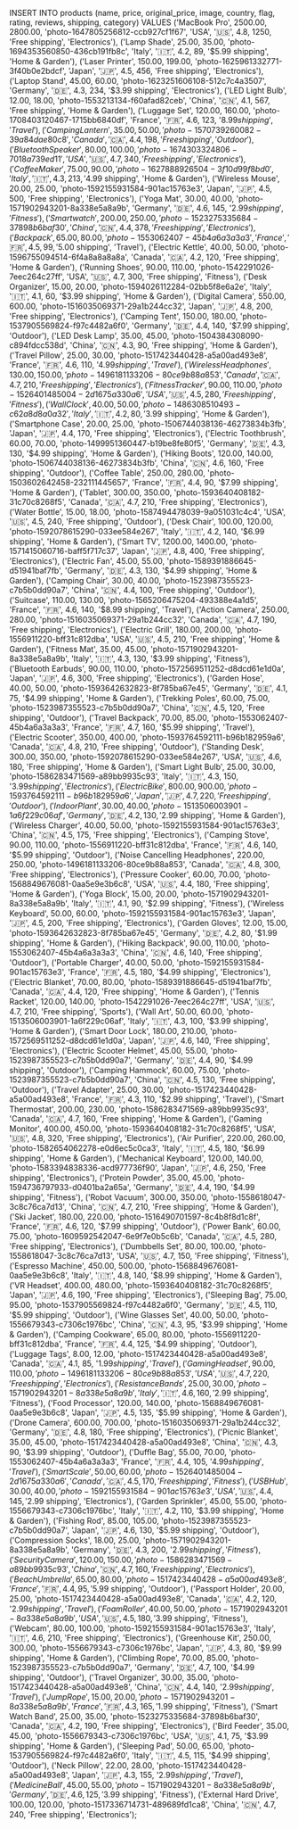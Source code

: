 INSERT INTO products (name, price, original_price, image, country, flag, rating, reviews, shipping, category) VALUES 
('MacBook Pro', 2500.00, 2800.00, 'photo-1647805256812-ccb927cf1f67', 'USA', '🇺🇸', 4.8, 1250, 'Free shipping', 'Electronics'), 
('Lamp Shade', 25.00, 35.00, 'photo-1694353560850-436cb191fb8c', 'Italy', '🇮🇹', 4.2, 89, '$5.99 shipping', 'Home & Garden'), 
('Laser Printer', 150.00, 199.00, 'photo-1625961332771-3f40b0e2bdcf', 'Japan', '🇯🇵', 4.5, 456, 'Free shipping', 'Electronics'), 
('Laptop Stand', 45.00, 60.00, 'photo-1623251606108-512c7c4a3507', 'Germany', '🇩🇪', 4.3, 234, '$3.99 shipping', 'Electronics'), 
('LED Light Bulb', 12.00, 18.00, 'photo-1553213134-f60afad82ceb', 'China', '🇨🇳', 4.1, 567, 'Free shipping', 'Home & Garden'), 
('Luggage Set', 120.00, 160.00, 'photo-1708403120467-1715bb6840df', 'France', '🇫🇷', 4.6, 123, '$8.99 shipping', 'Travel'), 
('Camping Lantern', 35.00, 50.00, 'photo-1570739260082-39a84dae80c8', 'Canada', '🇨🇦', 4.4, 198, 'Free shipping', 'Outdoor'), 
('Bluetooth Speaker', 80.00, 100.00, 'photo-1674303324806-7018a739ed11', 'USA', '🇺🇸', 4.7, 340, 'Free shipping', 'Electronics'), 
('Coffee Maker', 75.00, 90.00, 'photo-1627888926504-3f10d99f8bd0', 'Italy', '🇮🇹', 4.3, 213, '$4.99 shipping', 'Home & Garden'), 
('Wireless Mouse', 20.00, 25.00, 'photo-1592155931584-901ac15763e3', 'Japan', '🇯🇵', 4.5, 500, 'Free shipping', 'Electronics'), 
('Yoga Mat', 30.00, 40.00, 'photo-1571902943201-8a338e5a8a9b', 'Germany', '🇩🇪', 4.6, 145, '$2.99 shipping', 'Fitness'), 
('Smartwatch', 200.00, 250.00, 'photo-1523275335684-37898b6baf30', 'China', '🇨🇳', 4.4, 378, 'Free shipping', 'Electronics'), 
('Backpack', 65.00, 80.00, 'photo-1553062407-45b4a6a3a3a3', 'France', '🇫🇷', 4.5, 99, '$5.00 shipping', 'Travel'), 
('Electric Kettle', 40.00, 50.00, 'photo-1596755094514-6f4a8a8a8a8a', 'Canada', '🇨🇦', 4.2, 120, 'Free shipping', 'Home & Garden'), 
('Running Shoes', 90.00, 110.00, 'photo-1542291026-7eec264c27ff', 'USA', '🇺🇸', 4.7, 300, 'Free shipping', 'Fitness'), 
('Desk Organizer', 15.00, 20.00, 'photo-1594026112284-02bb5f8e6a2e', 'Italy', '🇮🇹', 4.1, 60, '$3.99 shipping', 'Home & Garden'), 
('Digital Camera', 550.00, 600.00, 'photo-1516035069371-29a1b244cc32', 'Japan', '🇯🇵', 4.8, 200, 'Free shipping', 'Electronics'), 
('Camping Tent', 150.00, 180.00, 'photo-1537905569824-f97c4482a6f0', 'Germany', '🇩🇪', 4.4, 140, '$7.99 shipping', 'Outdoor'), 
('LED Desk Lamp', 35.00, 45.00, 'photo-1504384308090-c894fdcc538d', 'China', '🇨🇳', 4.3, 90, 'Free shipping', 'Home & Garden'), 
('Travel Pillow', 25.00, 30.00, 'photo-1517423440428-a5a00ad493e8', 'France', '🇫🇷', 4.6, 110, '$4.99 shipping', 'Travel'), 
('Wireless Headphones', 130.00, 150.00, 'photo-1496181133206-80ce9b88a853', 'Canada', '🇨🇦', 4.7, 210, 'Free shipping', 'Electronics'), 
('Fitness Tracker', 90.00, 110.00, 'photo-1526401485004-2d1675a330a6', 'USA', '🇺🇸', 4.5, 280, 'Free shipping', 'Fitness'), 
('Wall Clock', 40.00, 50.00, 'photo-1486308510493-c62a8d8a0a32', 'Italy', '🇮🇹', 4.2, 80, '$3.99 shipping', 'Home & Garden'), 
('Smartphone Case', 20.00, 25.00, 'photo-1506744038136-46273834b3fb', 'Japan', '🇯🇵', 4.4, 170, 'Free shipping', 'Electronics'), 
('Electric Toothbrush', 60.00, 70.00, 'photo-1499951360447-b19be8fe80f5', 'Germany', '🇩🇪', 4.3, 130, '$4.99 shipping', 'Home & Garden'), 
('Hiking Boots', 120.00, 140.00, 'photo-1506744038136-46273834b3fb', 'China', '🇨🇳', 4.6, 160, 'Free shipping', 'Outdoor'), 
('Coffee Table', 250.00, 280.00, 'photo-1503602642458-232111445657', 'France', '🇫🇷', 4.4, 90, '$7.99 shipping', 'Home & Garden'), 
('Tablet', 300.00, 350.00, 'photo-1593640408182-31c70c8268f5', 'Canada', '🇨🇦', 4.7, 210, 'Free shipping', 'Electronics'), 
('Water Bottle', 15.00, 18.00, 'photo-1587494478039-9a051031c4c4', 'USA', '🇺🇸', 4.5, 240, 'Free shipping', 'Outdoor'), 
('Desk Chair', 100.00, 120.00, 'photo-1592078615290-033ee584e267', 'Italy', '🇮🇹', 4.2, 140, '$6.99 shipping', 'Home & Garden'), 
('Smart TV', 1200.00, 1400.00, 'photo-1571415060716-baff5f717c37', 'Japan', '🇯🇵', 4.8, 400, 'Free shipping', 'Electronics'), 
('Electric Fan', 45.00, 55.00, 'photo-1589391886645-d51941baf7fb', 'Germany', '🇩🇪', 4.3, 130, '$4.99 shipping', 'Home & Garden'), 
('Camping Chair', 30.00, 40.00, 'photo-1523987355523-c7b5b0dd90a7', 'China', '🇨🇳', 4.4, 100, 'Free shipping', 'Outdoor'), 
('Suitcase', 110.00, 130.00, 'photo-1565206475204-493388e4a1d5', 'France', '🇫🇷', 4.6, 140, '$8.99 shipping', 'Travel'), 
('Action Camera', 250.00, 280.00, 'photo-1516035069371-29a1b244cc32', 'Canada', '🇨🇦', 4.7, 190, 'Free shipping', 'Electronics'), 
('Electric Grill', 180.00, 200.00, 'photo-1556911220-bff31c812dba', 'USA', '🇺🇸', 4.5, 210, 'Free shipping', 'Home & Garden'), 
('Fitness Mat', 35.00, 45.00, 'photo-1571902943201-8a338e5a8a9b', 'Italy', '🇮🇹', 4.3, 130, '$3.99 shipping', 'Fitness'), 
('Bluetooth Earbuds', 90.00, 110.00, 'photo-1572569511252-d8dcd61e1d0a', 'Japan', '🇯🇵', 4.6, 300, 'Free shipping', 'Electronics'), 
('Garden Hose', 40.00, 50.00, 'photo-1593642632823-8f785ba67e45', 'Germany', '🇩🇪', 4.1, 75, '$4.99 shipping', 'Home & Garden'), 
('Trekking Poles', 60.00, 75.00, 'photo-1523987355523-c7b5b0dd90a7', 'China', '🇨🇳', 4.5, 120, 'Free shipping', 'Outdoor'), 
('Travel Backpack', 70.00, 85.00, 'photo-1553062407-45b4a6a3a3a3', 'France', '🇫🇷', 4.7, 160, '$5.99 shipping', 'Travel'), 
('Electric Scooter', 350.00, 400.00, 'photo-1593764592111-b96b182959a6', 'Canada', '🇨🇦', 4.8, 210, 'Free shipping', 'Outdoor'), 
('Standing Desk', 300.00, 350.00, 'photo-1592078615290-033ee584e267', 'USA', '🇺🇸', 4.6, 180, 'Free shipping', 'Home & Garden'), 
('Smart Light Bulb', 25.00, 30.00, 'photo-1586283471569-a89bb9935c93', 'Italy', '🇮🇹', 4.3, 150, '$3.99 shipping', 'Electronics'), 
('Electric Bike', 800.00, 900.00, 'photo-1593764592111-b96b182959a6', 'Japan', '🇯🇵', 4.7, 220, 'Free shipping', 'Outdoor'), 
('Indoor Plant', 30.00, 40.00, 'photo-1513506003901-1a6f229c06af', 'Germany', '🇩🇪', 4.2, 130, '$2.99 shipping', 'Home & Garden'), 
('Wireless Charger', 40.00, 50.00, 'photo-1592155931584-901ac15763e3', 'China', '🇨🇳', 4.5, 175, 'Free shipping', 'Electronics'), 
('Camping Stove', 90.00, 110.00, 'photo-1556911220-bff31c812dba', 'France', '🇫🇷', 4.6, 140, '$5.99 shipping', 'Outdoor'), 
('Noise Cancelling Headphones', 220.00, 250.00, 'photo-1496181133206-80ce9b88a853', 'Canada', '🇨🇦', 4.8, 300, 'Free shipping', 'Electronics'), 
('Pressure Cooker', 60.00, 70.00, 'photo-1568849676081-0aa5e9e3b6c8', 'USA', '🇺🇸', 4.4, 180, 'Free shipping', 'Home & Garden'), 
('Yoga Block', 15.00, 20.00, 'photo-1571902943201-8a338e5a8a9b', 'Italy', '🇮🇹', 4.1, 90, '$2.99 shipping', 'Fitness'), 
('Wireless Keyboard', 50.00, 60.00, 'photo-1592155931584-901ac15763e3', 'Japan', '🇯🇵', 4.5, 200, 'Free shipping', 'Electronics'), 
('Garden Gloves', 12.00, 15.00, 'photo-1593642632823-8f785ba67e45', 'Germany', '🇩🇪', 4.2, 80, '$1.99 shipping', 'Home & Garden'), 
('Hiking Backpack', 90.00, 110.00, 'photo-1553062407-45b4a6a3a3a3', 'China', '🇨🇳', 4.6, 140, 'Free shipping', 'Outdoor'), 
('Portable Charger', 40.00, 50.00, 'photo-1592155931584-901ac15763e3', 'France', '🇫🇷', 4.5, 180, '$4.99 shipping', 'Electronics'), 
('Electric Blanket', 70.00, 80.00, 'photo-1589391886645-d51941baf7fb', 'Canada', '🇨🇦', 4.4, 120, 'Free shipping', 'Home & Garden'), 
('Tennis Racket', 120.00, 140.00, 'photo-1542291026-7eec264c27ff', 'USA', '🇺🇸', 4.7, 210, 'Free shipping', 'Sports'), 
('Wall Art', 50.00, 60.00, 'photo-1513506003901-1a6f229c06af', 'Italy', '🇮🇹', 4.3, 100, '$3.99 shipping', 'Home & Garden'), 
('Smart Door Lock', 180.00, 210.00, 'photo-1572569511252-d8dcd61e1d0a', 'Japan', '🇯🇵', 4.6, 140, 'Free shipping', 'Electronics'), 
('Electric Scooter Helmet', 45.00, 55.00, 'photo-1523987355523-c7b5b0dd90a7', 'Germany', '🇩🇪', 4.4, 90, '$4.99 shipping', 'Outdoor'), 
('Camping Hammock', 60.00, 75.00, 'photo-1523987355523-c7b5b0dd90a7', 'China', '🇨🇳', 4.5, 130, 'Free shipping', 'Outdoor'), 
('Travel Adapter', 25.00, 30.00, 'photo-1517423440428-a5a00ad493e8', 'France', '🇫🇷', 4.3, 110, '$2.99 shipping', 'Travel'), 
('Smart Thermostat', 200.00, 230.00, 'photo-1586283471569-a89bb9935c93', 'Canada', '🇨🇦', 4.7, 160, 'Free shipping', 'Home & Garden'), 
('Gaming Monitor', 400.00, 450.00, 'photo-1593640408182-31c70c8268f5', 'USA', '🇺🇸', 4.8, 320, 'Free shipping', 'Electronics'), 
('Air Purifier', 220.00, 260.00, 'photo-1582654062278-e0d6ec5c0ca3', 'Italy', '🇮🇹', 4.5, 180, '$6.99 shipping', 'Home & Garden'), 
('Mechanical Keyboard', 120.00, 140.00, 'photo-1583394838336-acd977736f90', 'Japan', '🇯🇵', 4.6, 250, 'Free shipping', 'Electronics'), 
('Protein Powder', 35.00, 45.00, 'photo-1594736797933-d0401ba2a65a', 'Germany', '🇩🇪', 4.4, 190, '$4.99 shipping', 'Fitness'), 
('Robot Vacuum', 300.00, 350.00, 'photo-1558618047-3c8c76ca7d13', 'China', '🇨🇳', 4.7, 210, 'Free shipping', 'Home & Garden'), 
('Ski Jacket', 180.00, 220.00, 'photo-1516490701597-8c4b8f8d1c8f', 'France', '🇫🇷', 4.6, 120, '$7.99 shipping', 'Outdoor'), 
('Power Bank', 60.00, 75.00, 'photo-1609592542047-6e9f7e0b5c6b', 'Canada', '🇨🇦', 4.5, 280, 'Free shipping', 'Electronics'), 
('Dumbbells Set', 80.00, 100.00, 'photo-1558618047-3c8c76ca7d13', 'USA', '🇺🇸', 4.7, 150, 'Free shipping', 'Fitness'), 
('Espresso Machine', 450.00, 500.00, 'photo-1568849676081-0aa5e9e3b6c8', 'Italy', '🇮🇹', 4.8, 140, '$8.99 shipping', 'Home & Garden'), 
('VR Headset', 400.00, 480.00, 'photo-1593640408182-31c70c8268f5', 'Japan', '🇯🇵', 4.6, 190, 'Free shipping', 'Electronics'), 
('Sleeping Bag', 75.00, 95.00, 'photo-1537905569824-f97c4482a6f0', 'Germany', '🇩🇪', 4.5, 110, '$5.99 shipping', 'Outdoor'), 
('Wine Glasses Set', 40.00, 50.00, 'photo-1556679343-c7306c1976bc', 'China', '🇨🇳', 4.3, 95, '$3.99 shipping', 'Home & Garden'), 
('Camping Cookware', 65.00, 80.00, 'photo-1556911220-bff31c812dba', 'France', '🇫🇷', 4.4, 125, '$4.99 shipping', 'Outdoor'), 
('Luggage Tags', 8.00, 12.00, 'photo-1517423440428-a5a00ad493e8', 'Canada', '🇨🇦', 4.1, 85, '$1.99 shipping', 'Travel'), 
('Gaming Headset', 90.00, 110.00, 'photo-1496181133206-80ce9b88a853', 'USA', '🇺🇸', 4.7, 220, 'Free shipping', 'Electronics'), 
('Resistance Bands', 25.00, 30.00, 'photo-1571902943201-8a338e5a8a9b', 'Italy', '🇮🇹', 4.6, 160, '$2.99 shipping', 'Fitness'), 
('Food Processor', 120.00, 140.00, 'photo-1568849676081-0aa5e9e3b6c8', 'Japan', '🇯🇵', 4.5, 135, '$5.99 shipping', 'Home & Garden'), 
('Drone Camera', 600.00, 700.00, 'photo-1516035069371-29a1b244cc32', 'Germany', '🇩🇪', 4.8, 180, 'Free shipping', 'Electronics'), 
('Picnic Blanket', 35.00, 45.00, 'photo-1517423440428-a5a00ad493e8', 'China', '🇨🇳', 4.3, 90, '$3.99 shipping', 'Outdoor'), 
('Duffle Bag', 55.00, 70.00, 'photo-1553062407-45b4a6a3a3a3', 'France', '🇫🇷', 4.4, 105, '$4.99 shipping', 'Travel'), 
('Smart Scale', 50.00, 60.00, 'photo-1526401485004-2d1675a330a6', 'Canada', '🇨🇦', 4.5, 170, 'Free shipping', 'Fitness'), 
('USB Hub', 30.00, 40.00, 'photo-1592155931584-901ac15763e3', 'USA', '🇺🇸', 4.4, 145, '$2.99 shipping', 'Electronics'), 
('Garden Sprinkler', 45.00, 55.00, 'photo-1556679343-c7306c1976bc', 'Italy', '🇮🇹', 4.2, 110, '$3.99 shipping', 'Home & Garden'), 
('Fishing Rod', 85.00, 105.00, 'photo-1523987355523-c7b5b0dd90a7', 'Japan', '🇯🇵', 4.6, 130, '$5.99 shipping', 'Outdoor'), 
('Compression Socks', 18.00, 25.00, 'photo-1571902943201-8a338e5a8a9b', 'Germany', '🇩🇪', 4.3, 200, '$2.99 shipping', 'Fitness'), 
('Security Camera', 120.00, 150.00, 'photo-1586283471569-a89bb9935c93', 'China', '🇨🇳', 4.7, 160, 'Free shipping', 'Electronics'), 
('Beach Umbrella', 65.00, 80.00, 'photo-1517423440428-a5a00ad493e8', 'France', '🇫🇷', 4.4, 95, '$5.99 shipping', 'Outdoor'), 
('Passport Holder', 20.00, 25.00, 'photo-1517423440428-a5a00ad493e8', 'Canada', '🇨🇦', 4.2, 120, '$2.99 shipping', 'Travel'), 
('Foam Roller', 40.00, 50.00, 'photo-1571902943201-8a338e5a8a9b', 'USA', '🇺🇸', 4.5, 180, '$3.99 shipping', 'Fitness'), 
('Webcam', 80.00, 100.00, 'photo-1592155931584-901ac15763e3', 'Italy', '🇮🇹', 4.6, 210, 'Free shipping', 'Electronics'), 
('Greenhouse Kit', 250.00, 300.00, 'photo-1556679343-c7306c1976bc', 'Japan', '🇯🇵', 4.3, 80, '$9.99 shipping', 'Home & Garden'), 
('Climbing Rope', 70.00, 85.00, 'photo-1523987355523-c7b5b0dd90a7', 'Germany', '🇩🇪', 4.7, 100, '$4.99 shipping', 'Outdoor'), 
('Travel Organizer', 30.00, 35.00, 'photo-1517423440428-a5a00ad493e8', 'China', '🇨🇳', 4.4, 140, '$2.99 shipping', 'Travel'), 
('Jump Rope', 15.00, 20.00, 'photo-1571902943201-8a338e5a8a9b', 'France', '🇫🇷', 4.3, 165, '$1.99 shipping', 'Fitness'), 
('Smart Watch Band', 25.00, 35.00, 'photo-1523275335684-37898b6baf30', 'Canada', '🇨🇦', 4.2, 190, 'Free shipping', 'Electronics'), 
('Bird Feeder', 35.00, 45.00, 'photo-1556679343-c7306c1976bc', 'USA', '🇺🇸', 4.1, 75, '$3.99 shipping', 'Home & Garden'), 
('Sleeping Pad', 50.00, 65.00, 'photo-1537905569824-f97c4482a6f0', 'Italy', '🇮🇹', 4.5, 115, '$4.99 shipping', 'Outdoor'), 
('Neck Pillow', 22.00, 28.00, 'photo-1517423440428-a5a00ad493e8', 'Japan', '🇯🇵', 4.3, 155, '$2.99 shipping', 'Travel'), 
('Medicine Ball', 45.00, 55.00, 'photo-1571902943201-8a338e5a8a9b', 'Germany', '🇩🇪', 4.6, 125, '$3.99 shipping', 'Fitness'), 
('External Hard Drive', 100.00, 120.00, 'photo-1517336714731-489689fd1ca8', 'China', '🇨🇳', 4.7, 240, 'Free shipping', 'Electronics');
